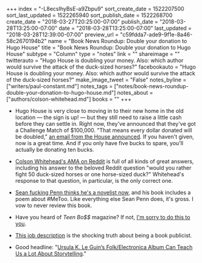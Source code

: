 +++
index = "-L8ecsIhyBsE-a9Zbpu9"
sort_create_date = 1522207500
sort_last_updated = 1522265940
sort_publish_date = 1522268700
create_date = "2018-03-27T20:25:00-07:00"
publish_date = "2018-03-28T13:25:00-07:00"
date = "2018-03-28T13:25:00-07:00"
last_updated = "2018-03-28T12:39:00-07:00"
preview_url = "c59fdda7-ade9-9f1e-8a46-58c2670194b2"
name = "Book News Roundup: Double your donation to Hugo House"
title = "Book News Roundup: Double your donation to Hugo House"
subtype = "Column"
type = "notes"
link = ""
shareimage = ""
twitterauto = "Hugo House is doubling your money. Also: which author would survive the attack of the duck-sized horses?"
facebookauto = "Hugo House is doubling your money. Also: which author would survive the attack of the duck-sized horses?"
make_image_tweet = "False"
notes_byline = ["writers/paul-constant.md"]
notes_tags = ["notes/book-news-roundup-double-your-donation-to-hugo-house.md"]
notes_about = ["authors/colson-whitehead.md"]
books = ""
+++
* Hugo House is very close to moving in to their new home in the old location — the sign is up! — but they still need to raise a little cash before they can settle in. Right now, they've announced that they've got a Challenge Match of $100,000. "That means every dollar donated will be doubled," [an email from the House announced](https://mailchi.mp/hugohouse/new-hugo-house-challenge-match?e=eb1b2e904f). If you haven't given, now is a great time. And if you only have five bucks to spare, you'll actually be donating ten bucks. 

* [Colson Whitehead's AMA on Reddit](https://www.reddit.com/r/books/comments/878ytl/im_author_colson_whitehead_just_another_down_on/) is full of all kinds of great answers, including his answer to the beloved Reddit question "would you rather fight 50 duck-sized horses or one horse-sized duck?" Whitehead's response to that question, in particular, is the only correct one.

* [Sean fucking Penn thinks he's a novelist now](https://www.huffingtonpost.com/entry/sean-penn-bob-honey-who-just-do-stuff-review_us_5ab9a1bee4b008c9e5fa89a2?f6p), and his book includes a poem about #MeToo. Like everything else Sean Penn does, it's gross. I vow to never review this book.

* Have you heard of *Teen Bo$$* magazine? If not, [I'm sorry to do this to you](https://www.newyorker.com/books/page-turner/the-very-unnerving-existence-of-teen-boss-a-magazine-for-girls).

* [This job description](http://paulbogaards.tumblr.com/post/172350356897/im-looking-to-hire-a-publicist) is the shocking truth about being a book publicist.

* Good headline: "[Ursula K. Le Guin‘s Folk/Electronica Album Can Teach Us a Lot About Storytelling](https://electricliterature.com/ursula-k-le-guin-music-and-poetry-of-kesh-c65c1f14cb83)."

